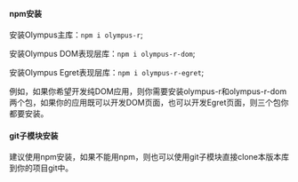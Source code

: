 #### npm安装
安装Olympus主库：`npm i olympus-r`;

安装Olympus DOM表现层库：`npm i olympus-r-dom`;

安装Olympus Egret表现层库：`npm i olympus-r-egret`;

例如，如果你希望开发纯DOM应用，则你需要安装olympus-r和olympus-r-dom两个包，如果你的应用既可以开发DOM页面，也可以开发Egret页面，则三个包你都要安装。

#### git子模块安装
建议使用npm安装，如果不能用npm，则也可以使用git子模块直接clone本版本库到你的项目git中。